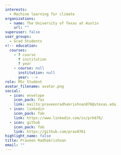 ```yaml
---
interests:
  - Machine learning for climate
organizations:
  - name: The University of Texas at Austin
    url: ""
superuser: false
user_groups:
  - Grad Students
<!-- education:
  courses:
    - ? course
      ? institution
      ? year
    - course: null
      institution: null
      year: -->
role: MSc Student
avatar_filename: avatar.png
social:
  - icon: envelope
    icon_pack: fas
    link: mailto:praveenradhakrishnan076@utexas.edu
  - icon: linkedin
    icon_pack: fab
    link: https://www.linkedin.com/in/prk076/
  - icon: github
    icon_pack: fab
    link: https://github.com/prav0761
highlight_name: false
title: Praveen Radhakrishnan
email: ""
---
```

